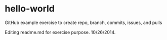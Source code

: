 hello-world
===========

GitHub example exercise to create repo, branch, commits, issues, and pulls

Editing readme.md for exercise purpose. 10/26/2014.
